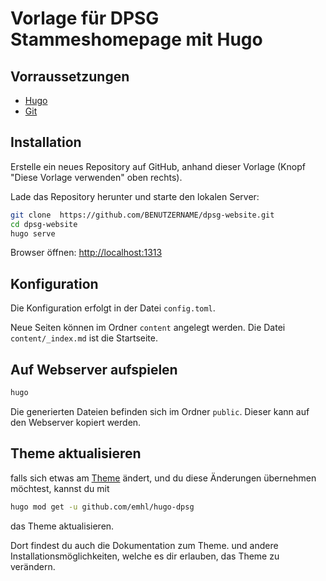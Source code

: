 # Vorlage für DPSG Stammeshomepage mit Hugo

## Vorraussetzungen

* [Hugo](https://gohugo.io/getting-started/installing/)
* [Git](https://git-scm.com/downloads)

## Installation

Erstelle ein neues Repository auf GitHub, anhand dieser Vorlage (Knopf "Diese Vorlage verwenden" oben rechts).

Lade das Repository herunter und starte den lokalen Server:

```bash
git clone  https://github.com/BENUTZERNAME/dpsg-website.git
cd dpsg-website
hugo serve
```

Browser öffnen: <http://localhost:1313>

## Konfiguration

Die Konfiguration erfolgt in der Datei `config.toml`.

Neue Seiten können im Ordner `content` angelegt werden. Die Datei `content/_index.md` ist die Startseite.

## Auf Webserver aufspielen

```bash
hugo
```

Die generierten Dateien befinden sich im Ordner `public`. Dieser kann auf den Webserver kopiert werden.

## Theme aktualisieren

falls sich etwas am [Theme](https://github.com/emhl/hugo-dpsg) ändert, und du diese Änderungen übernehmen möchtest, kannst du mit

```bash
hugo mod get -u github.com/emhl/hugo-dpsg
```

das Theme aktualisieren.

Dort findest du auch die Dokumentation zum Theme. und andere Installationsmöglichkeiten, welche es dir erlauben, das Theme zu verändern.
